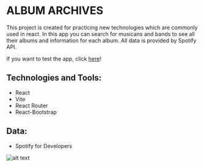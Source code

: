 # ALBUM ARCHIVES

This project is created for practicing new technologies which are commonly used in react. In this app you can search for musicans and bands to see all their albums and information for each album. All data is provided by Spotify API. 

If you want to test the app, click [here](https://ruben-leon.github.io/spa-final-project_ruben-leon/)!

## Technologies and Tools:

- React
- Vite
- React Router
- React-Bootstrap

## Data:

- Spotify for Developers

![alt text]()
